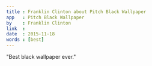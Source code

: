 ```yaml
---
title : Franklin Clinton about Pitch Black Wallpaper
app   : Pitch Black Wallpaper
by    : Franklin Clinton
link  :
date  : 2015-11-18
words : [best]
---
```


"Best black wallpaper ever."
